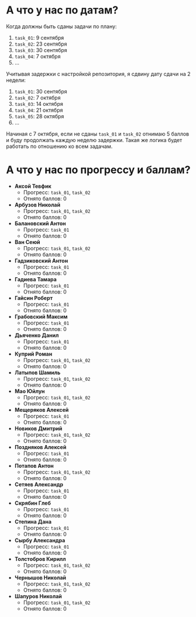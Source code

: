 # А что у нас по датам?

Когда должны быть сданы задачи по плану:
1. `task_01`: 9 сентября
1. `task_02`: 23 сентября
1. `task_03`: 30 сентября
1. `task_04`: 7 октября
1. ...

Учитывая задержки с настройкой репозитория, я сдвину дату сдачи на 2 недели:
1. `task_01`: 30 сентября
1. `task_02`: 7 октября
1. `task_03`: 14 октября
1. `task_04`: 21 октября
1. `task_05`: 28 октября
1. ...

Начиная с 7 октября, если не сданы `task_01` и `task_02` отнимаю 5 баллов и буду продолжать каждую неделю задержки.
Такая же логика будет работать по отношению ко всем задачам.

# А что у нас по прогрессу и баллам?

- **Аксой Тевфик**
  - Прогресс: `task_01`, `task_02`
  - Отнято баллов: 0
- **Арбузов Николай**
  - Прогресс: `task_01`, `task_02`
  - Отнято баллов: 0
- **Балановский Антон**
  - Прогресс: `task_01`
  - Отнято баллов: 0
- **Ван Сеюй**
  - Прогресс: `task_01`, `task_02`
  - Отнято баллов: 0
- **Гадзиковский Антон**
  - Прогресс: `task_01`
  - Отнято баллов: 0
- **Гадиева Тамара**
  - Прогресс: `task_01`
  - Отнято баллов: 0
- **Гайсин Роберт**
  - Прогресс: `task_01`
  - Отнято баллов: 0
- **Грабовский Максим**
  - Прогресс: `task_01`
  - Отнято баллов: 0
- **Дьяченко Данил**
  - Прогресс: `task_01`
  - Отнято баллов: 0
- **Куприй Роман**
  - Прогресс: `task_01`, `task_02`
  - Отнято баллов: 0
- **Латыпов Шамиль**
  - Прогресс: `task_01`, `task_02`
  - Отнято баллов: 0
- **Мао Юйлун**
  - Прогресс: `task_01`, `task_02`
  - Отнято баллов: 0
- **Мещеряков Алексей**
  - Прогресс: `task_01`
  - Отнято баллов: 0
- **Новиков Дмитрий**
  - Прогресс: `task_01`, `task_02`
  - Отнято баллов: 0
- **Поздняков Алексей**
  - Прогресс: `task_01`
  - Отнято баллов: 0
- **Потапов Антон**
  - Прогресс: `task_01`, `task_02`
  - Отнято баллов: 0
- **Сетяев Александр**
  - Прогресс: `task_01`
  - Отнято баллов: 0
- **Скрябин Глеб**
  - Прогресс: `task_01`
  - Отнято баллов: 0
- **Степина Дана**
  - Прогресс: `task_01`
  - Отнято баллов: 0
- **Сырбу Александра**
  - Прогресс: `task_01`
  - Отнято баллов: 0
- **Толстобров Кирилл**
  - Прогресс: `task_01`, `task_02`
  - Отнято баллов: 0
- **Чернышов Николай**
  - Прогресс: `task_01`, `task_02`
  - Отнято баллов: 0
- **Шапуров Николай**
  - Прогресс: `task_01`, `task_02`
  - Отнято баллов: 0
